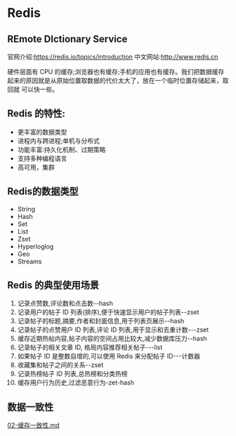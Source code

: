 # Redis

## **RE**mote **DI**ctionary **S**ervice

官网介绍:https://redis.io/topics/introduction
中文网站:http://www.redis.cn

硬件层面有 CPU 的缓存;浏览器也有缓存;手机的应用也有缓存。我们把数据缓存
起来的原因就是从原始位置取数据的代价太大了，放在一个临时位置存储起来，取回就 可以快一些。

## Redis 的特性:

- 更丰富的数据类型 
- 进程内与跨进程;单机与分布式 
- 功能丰富:持久化机制、过期策略 
- 支持多种编程语言 
- 高可用，集群

## Redis的数据类型

- String
- Hash
- Set
- List
- Zset
- Hyperloglog
- Geo
- Streams

## Redis 的典型使用场景

1. 记录点赞数,评论数和点击数--hash
2. 记录用户的帖子 ID 列表(排序),便于快速显示用户的帖子列表--zset
3. 记录帖子的标题,摘要,作者和封面信息,用于列表页展示--hash
4. 记录帖子的点赞用户 ID 列表,评论 ID 列表,用于显示和去重计数---zset
5. 缓存近期热帖内容,帖子内容的空间占用比较大,减少数据库压力--hash
6. 记录帖子的相关文章 ID, 格局内容推荐相关帖子---list
7. 如果帖子 ID 是整数自增的,可以使用 Redis 来分配帖子 ID---计数器
8. 收藏集和帖子之间的关系--zset
9. 记录热榜帖子 ID 列表,总热榜和分类热榜
10. 缓存用户行为历史,过滤恶意行为-zet-hash

## 数据一致性

 [02-缓存一致性.md](06-模式以及常见问题/02-缓存一致性.md) 